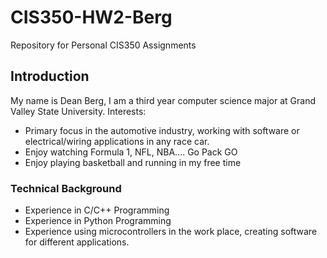 # CIS350-HW2-Berg
Repository for Personal CIS350 Assignments

## Introduction
My name is Dean Berg, I am a third year computer science major at Grand Valley State University.
Interests:
* Primary focus in the automotive industry, working with software or electrical/wiring applications in any race car.
* Enjoy watching Formula 1, NFL, NBA.... Go Pack GO
* Enjoy playing basketball and running in my free time

### Technical Background
* Experience in C/C++ Programming
* Experience in Python Programming
* Experience using microcontrollers in the work place, creating software for different applications.